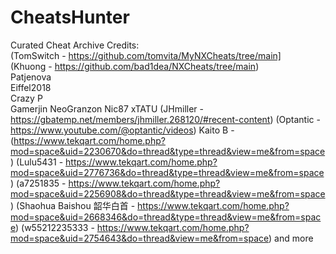 # CheatsHunter
Curated Cheat Archive Credits:\
(TomSwitch - https://github.com/tomvita/MyNXCheats/tree/main] \
(Khuong - https://github.com/bad1dea/NXCheats/tree/main) \
Patjenova \
Eiffel2018 \
Crazy P \
Gamerjin
NeoGranzon
Nic87
xTATU
(JHmiller - https://gbatemp.net/members/jhmiller.268120/#recent-content)
(Optantic - https://www.youtube.com/@optantic/videos)
Kaito B - (https://www.tekqart.com/home.php?mod=space&uid=2230670&do=thread&type=thread&view=me&from=space)
(Lulu5431 - https://www.tekqart.com/home.php?mod=space&uid=2776736&do=thread&type=thread&view=me&from=space)
(a7251835 - https://www.tekqart.com/home.php?mod=space&uid=2256908&do=thread&type=thread&view=me&from=space)
(Shaohua Baishou 韶华白首 - https://www.tekqart.com/home.php?mod=space&uid=2668346&do=thread&type=thread&view=me&from=space)
(w55212235333 - https://www.tekqart.com/home.php?mod=space&uid=2754643&do=thread&view=me&from=space)
and more

